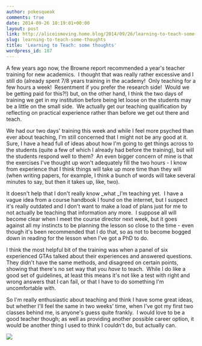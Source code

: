 ```yaml
---
author: pokesqueak
comments: true
date: 2014-09-26 10:19:01+00:00
layout: post
link: http://aliceismoving.home.blog/2014/09/26/learning-to-teach-some-thoughts/
slug: learning-to-teach-some-thoughts
title: 'Learning to Teach: some thoughts'
wordpress_id: 187
---
```


A few years ago now, the Browne report recommended a year's teacher training for new academics.  I thought that was really rather excessive and I still do (already spent 7/8 years training in the academy!  Only teaching for a few hours a week!  Resentment if you prefer the research side!  Would we be getting paid for this?!) but, on the other hand, I think the two days of training we get in my institution before being let loose on the students may be a little on the small side.  We actually get our teaching qualification by reflecting on practical experience rather than before we get out there and teach.




We had our two days' training this week and while I feel more psyched than ever about teaching, I'm still concerned that I might not be any good at it.  Sure, I have a head full of ideas about how I'm going to get things across to the students (quite a few of which I already had before the training), but will the students respond well to them?  An even bigger concern of mine is that the exercises I've thought up won't adequately fill the two hours - I know from experience that I think things will take up more time than they will (when writing papers, for example, I think a bunch of words will take several minutes to say, but then it takes up, like, two).




It doesn't help that I don't really know _what _I'm teaching yet.  I have a vague idea from a course handbook I found on the internet, but I suspect it's really outdated and I don't want to make a load of plans just for me to not actually be teaching that information any more.  I suppose all will become clear when I meet the course director next week, but it goes against all my instincts to be planning the lesson so close to the time - even though it's been recommended that I do that, so as not to become bogged down in reading for the lesson when I've got a PhD to do.




I think the most helpful bit of the training was when a panel of six experienced GTAs talked about their experiences and answered questions.  They didn't have the same methods, and disagreed on certain points, showing that there's no set way that you _have_ to teach.  While I do like a good set of guidelines, at least this means it's not like a test with right and wrong answers that I can fail, or that I have to do something I'm uncomfortable with.




So I'm really enthusiastic about teaching and think I have some great ideas, but whether I'll feel the same in two weeks' time, when I've got my first two classes behind me, is anyone's guess quite frankly.  I would love to be a good teacher though; as well as providing another possible career option, it would be another thing I used to think I couldn't do, but actually can.




![](https://66.media.tumblr.com/6bdc6927a5e99d00cfd705371f3d635b/tumblr_inline_nci7aoK2Iz1s70b7a.jpg)

